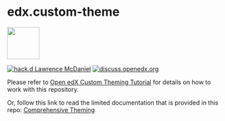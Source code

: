 # edx.custom-theme

<a href="https://edx.readthedocs.io/projects/edx-installing-configuring-and-running/en/latest/configuration/changing_appearance/theming/create_theme.html"><img src="https://avatars.githubusercontent.com/u/40179672" width="75"></a>


[![hack.d Lawrence McDaniel](https://img.shields.io/badge/hack.d-Lawrence%20McDaniel-orange.svg)](https://lawrencemcdaniel.com)
[![discuss.openedx.org](https://img.shields.io/static/v1?logo=discourse&label=Forums&style=flat-square&color=ff0000&message=discuss.openedx.org)](https://discuss.openedx.org/)

Please refer to [Open edX Custom Theming Tutorial](https://blog.lawrencemcdaniel.com/open-edx-custom-theming-tutorial/) for details on how to work with this repository.

Or, follow this link to read the limited documentation that is provided in this repo: [Comprehensive Theming](./themes/README.rst)